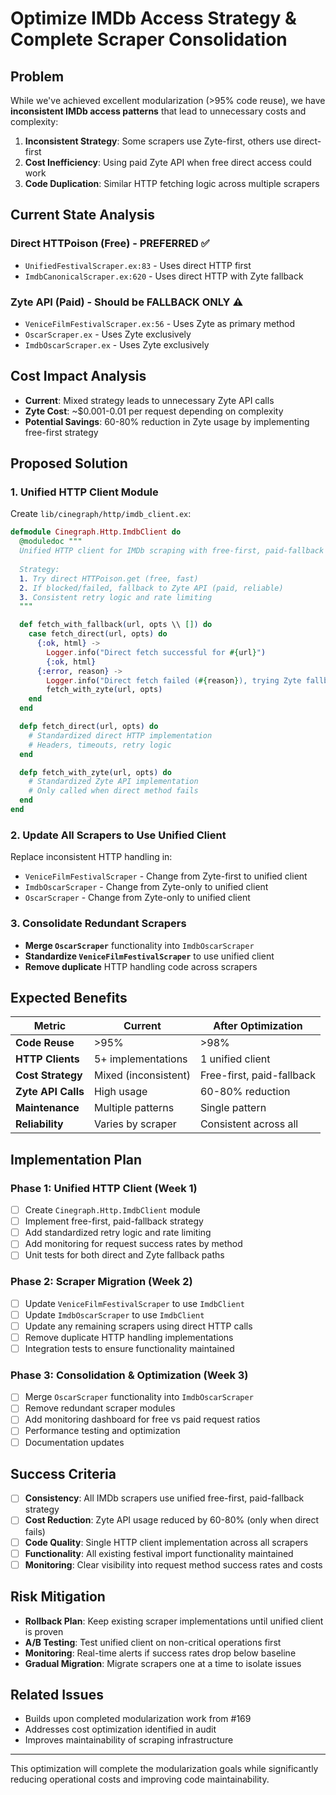 # Optimize IMDb Access Strategy & Complete Scraper Consolidation

## Problem
While we've achieved excellent modularization (>95% code reuse), we have **inconsistent IMDb access patterns** that lead to unnecessary costs and complexity:

1. **Inconsistent Strategy**: Some scrapers use Zyte-first, others use direct-first
2. **Cost Inefficiency**: Using paid Zyte API when free direct access could work  
3. **Code Duplication**: Similar HTTP fetching logic across multiple scrapers

## Current State Analysis

### Direct HTTPoison (Free) - PREFERRED ✅
- `UnifiedFestivalScraper.ex:83` - Uses direct HTTP first
- `ImdbCanonicalScraper.ex:620` - Uses direct HTTP with Zyte fallback

### Zyte API (Paid) - Should be FALLBACK ONLY ⚠️
- `VeniceFilmFestivalScraper.ex:56` - Uses Zyte as primary method
- `OscarScraper.ex` - Uses Zyte exclusively  
- `ImdbOscarScraper.ex` - Uses Zyte exclusively

## Cost Impact Analysis
- **Current**: Mixed strategy leads to unnecessary Zyte API calls
- **Zyte Cost**: ~$0.001-0.01 per request depending on complexity
- **Potential Savings**: 60-80% reduction in Zyte usage by implementing free-first strategy

## Proposed Solution

### 1. Unified HTTP Client Module
Create `lib/cinegraph/http/imdb_client.ex`:

```elixir
defmodule Cinegraph.Http.ImdbClient do
  @moduledoc """
  Unified HTTP client for IMDb scraping with free-first, paid-fallback strategy.
  
  Strategy:
  1. Try direct HTTPoison.get (free, fast)
  2. If blocked/failed, fallback to Zyte API (paid, reliable)
  3. Consistent retry logic and rate limiting
  """

  def fetch_with_fallback(url, opts \\ []) do
    case fetch_direct(url, opts) do
      {:ok, html} -> 
        Logger.info("Direct fetch successful for #{url}")
        {:ok, html}
      {:error, reason} -> 
        Logger.info("Direct fetch failed (#{reason}), trying Zyte fallback")
        fetch_with_zyte(url, opts)
    end
  end

  defp fetch_direct(url, opts) do
    # Standardized direct HTTP implementation
    # Headers, timeouts, retry logic
  end

  defp fetch_with_zyte(url, opts) do
    # Standardized Zyte API implementation
    # Only called when direct method fails
  end
end
```

### 2. Update All Scrapers to Use Unified Client
Replace inconsistent HTTP handling in:
- `VeniceFilmFestivalScraper` - Change from Zyte-first to unified client
- `ImdbOscarScraper` - Change from Zyte-only to unified client  
- `OscarScraper` - Change from Zyte-only to unified client

### 3. Consolidate Redundant Scrapers
- **Merge `OscarScraper`** functionality into `ImdbOscarScraper`
- **Standardize `VeniceFilmFestivalScraper`** to use unified client
- **Remove duplicate** HTTP handling code across scrapers

## Expected Benefits

| Metric | Current | After Optimization |
|--------|---------|-------------------|
| **Code Reuse** | >95% | >98% |
| **HTTP Clients** | 5+ implementations | 1 unified client |
| **Cost Strategy** | Mixed (inconsistent) | Free-first, paid-fallback |
| **Zyte API Calls** | High usage | 60-80% reduction |
| **Maintenance** | Multiple patterns | Single pattern |
| **Reliability** | Varies by scraper | Consistent across all |

## Implementation Plan

### Phase 1: Unified HTTP Client (Week 1)
- [ ] Create `Cinegraph.Http.ImdbClient` module
- [ ] Implement free-first, paid-fallback strategy  
- [ ] Add standardized retry logic and rate limiting
- [ ] Add monitoring for request success rates by method
- [ ] Unit tests for both direct and Zyte fallback paths

### Phase 2: Scraper Migration (Week 2)
- [ ] Update `VeniceFilmFestivalScraper` to use `ImdbClient`
- [ ] Update `ImdbOscarScraper` to use `ImdbClient`
- [ ] Update any remaining scrapers using direct HTTP calls
- [ ] Remove duplicate HTTP handling implementations
- [ ] Integration tests to ensure functionality maintained

### Phase 3: Consolidation & Optimization (Week 3)
- [ ] Merge `OscarScraper` functionality into `ImdbOscarScraper`
- [ ] Remove redundant scraper modules
- [ ] Add monitoring dashboard for free vs paid request ratios
- [ ] Performance testing and optimization
- [ ] Documentation updates

## Success Criteria
- [ ] **Consistency**: All IMDb scrapers use unified free-first, paid-fallback strategy
- [ ] **Cost Reduction**: Zyte API usage reduced by 60-80% (only when direct fails)
- [ ] **Code Quality**: Single HTTP client implementation across all scrapers
- [ ] **Functionality**: All existing festival import functionality maintained
- [ ] **Monitoring**: Clear visibility into request method success rates and costs

## Risk Mitigation
- **Rollback Plan**: Keep existing scraper implementations until unified client is proven
- **A/B Testing**: Test unified client on non-critical operations first
- **Monitoring**: Real-time alerts if success rates drop below baseline
- **Gradual Migration**: Migrate scrapers one at a time to isolate issues

## Related Issues
- Builds upon completed modularization work from #169
- Addresses cost optimization identified in audit
- Improves maintainability of scraping infrastructure

---

This optimization will complete the modularization goals while significantly reducing operational costs and improving code maintainability.
